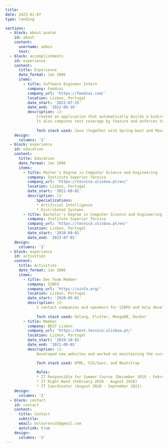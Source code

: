 ```yaml
---
title:
date: 2023-01-07
type: landing

sections:
  - block: about.avatar
    id: about
    content:
      username: admin
      text:
  - block: accomplishments
    id: experience
    content:
      title: Experience
      date_format: Jan 2006
      items:
        - title: Software Engineer Intern
          company: Feedzai
          company_url: 'https://feedzai.com/'
          location: Lisbon, Portugal
          date_start: '2022-07-25'
          date_end: '2022-09-16'
          description: |2-
              Created an application that automatically builds a bidirectional traceability matrix between features and tests.
              It also computes test coverage by feature and enforces test categorization in the codebase.
              
              Tech stack used: Java (together with Spring-boot and Maven), React (together with MUI library), ANTLR library, Docker
    design:
      columns: '2'
  - block: experience
    id: education
    content:
      title: Education
      date_format: Jan 2006
      items:
        - title: Master's Degree in Computer Science and Engineering
          company: Instituto Superior Técnico
          company_url: 'https://tecnico.ulisboa.pt/en/'
          location: Lisbon, Portugal
          date_start: '2021-09-01'
          description: |2-
              Specializations:
              * Artificial Intelligence
              * Distributed Systems
        - title: Bachelor's Degree in Computer Science and Engineering
          company: Instituto Superior Técnico
          company_url: 'https://tecnico.ulisboa.pt/en/'
          location: Lisbon, Portugal
          date_start: '2018-09-01'
          date_end: '2023-07-01'
    design:
      columns: '2'
  - block: experience
    id: activities
    content:
      title: Activities
      date_format: Jan 2006
      items:
        - title: Dev Team Member
          company: SINFO
          company_url: 'https://sinfo.org/'
          location: Lisbon, Portugal
          date_start: '2020-05-01'
          description: |2-
              I contact companies and speakers for SINFO and help develop and maintain applications.
              
              Tech stack used: Golang, Flutter, MongoDB, Docker
        - title: Member
          company: BEST Lisbon
          company_url: 'https://best.tecnico.ulisboa.pt/'
          location: Lisbon, Portugal
          date_start: '2019-10-01'
          date_end: '2021-09-01'
          description: |2-
              Developed new websites and worked on maintaining the current ones.

              Tech stack used: HTML, CSS/Sass, and Bootstrap
              
              Roles:
              * IT Responsible for Summer Course (December 2019 - February 2020)
              * IT Right-Hand (February 2020 - August 2020)
              * IT Coordinator (August 2020 - September 2021)
    design:
      columns: '2'
  - block: contact
    id: contact
    content:
      title: Contact
      subtitle:
      email: bvlourenco5@gmail.com
      autolink: true
    design:
      columns: '2'
---
```

